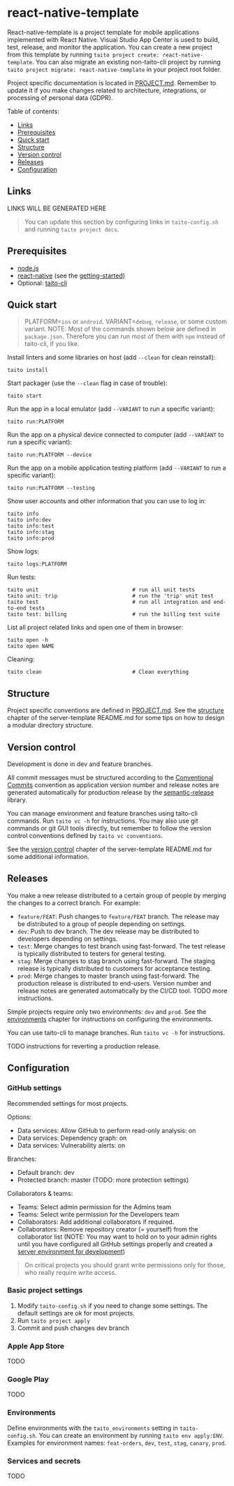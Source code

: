 # react-native-template

[//]: # (TEMPLATE NOTE START)

React-native-template is a project template for mobile applications implemented with React Native. Visual Studio App Center is used to build, test, release, and monitor the application. You can create a new project from this template by running `taito project create: react-native-template`. You can also migrate an existing non-taito-cli project by running `taito project migrate: react-native-template` in your project root folder.

[//]: # (TEMPLATE NOTE END)

Project specific documentation is located in [PROJECT.md](PROJECT.md). Remember to update it if you make changes related to architecture, integrations, or processing of personal data (GDPR).

Table of contents:

* [Links](#links)
* [Prerequisites](#prerequisites)
* [Quick start](#quick-start)
* [Structure](#structure)
* [Version control](#version-control)
* [Releases](#releases)
* [Configuration](#configuration)

## Links

[//]: # (GENERATED LINKS START)

LINKS WILL BE GENERATED HERE

[//]: # (GENERATED LINKS END)

> You can update this section by configuring links in `taito-config.sh` and running `taito project docs`.

## Prerequisites

* [node.js](https://nodejs.org/)
* [react-native](https://facebook.github.io/react-native/) (see the [getting-started](https://facebook.github.io/react-native/docs/getting-started.html))
* Optional: [taito-cli](https://github.com/TaitoUnited/taito-cli#readme)

## Quick start

> PLATFORM=`ios` or `android`. VARIANT=`debug`, `release`, or some custom variant. NOTE: Most of the commands shown below are defined in `package.json`. Therefore you can run most of them with `npm` instead of taito-cli, if you like.

Install linters and some libraries on host (add `--clean` for clean reinstall):

    taito install

Start packager (use the `--clean` flag in case of trouble):

    taito start

Run the app in a local emulator (add `--VARIANT` to run a specific variant):

    taito run:PLATFORM

Run the app on a physical device connected to computer (add `--VARIANT` to run a specific variant):

    taito run:PLATFORM --device

Run the app on a mobile application testing platform (add `--VARIANT` to run a specific variant):

    taito run:PLATFORM --testing

Show user accounts and other information that you can use to log in:

    taito info
    taito info:dev
    taito info:test
    taito info:stag
    taito info:prod

Show logs:

    taito logs:PLATFORM

Run tests:

    taito unit                              # run all unit tests
    taito unit: trip                        # run the 'trip' unit test
    taito test                              # run all integration and end-to-end tests
    taito test: billing                     # run the billing test suite

List all project related links and open one of them in browser:

    taito open -h
    taito open NAME

Cleaning:

    taito clean                             # Clean everything

## Structure

Project specific conventions are defined in [PROJECT.md](PROJECT.md#conventions). See the [structure](https://github.com/TaitoUnited/server-template/blob/master/README.md#structure) chapter of the server-template README.md for some tips on how to design a modular directory structure.

## Version control

Development is done in dev and feature branches.

All commit messages must be structured according to the [Conventional Commits](http://conventionalcommits.org/) convention as application version number and release notes are generated automatically for production release by the [semantic-release](https://github.com/semantic-release/semantic-release) library.

You can manage environment and feature branches using taito-cli commands. Run `taito vc -h` for instructions. You may also use git commands or git GUI tools directly, but remember to follow the version control conventions defined by `taito vc conventions`.

See the [version control](https://github.com/TaitoUnited/server-template/blob/master/README.md#version-control) chapter of the server-template README.md for some additional information.

## Releases

You make a new release distributed to a certain group of people by merging the changes to a correct branch. For example:

* `feature/FEAT`: Push changes to `feature/FEAT` branch. The release may be distributed to a group of people depending on settings.
* `dev`: Push to dev branch. The dev release may be distributed to developers depending on settings.
* `test`: Merge changes to test branch using fast-forward. The test release is typically distributed to testers for general testing.
* `stag`: Merge changes to stag branch using fast-forward. The staging release is typically distributed to customers for acceptance testing.
* `prod`: Merge changes to master branch using fast-forward. The production release is distributed to end-users. Version number and release notes are generated automatically by the CI/CD tool. TODO more instructions.

Simple projects require only two environments: `dev` and `prod`. See the [environments](#environments) chapter for instructions on configuring the environments.

You can use taito-cli to manage branches. Run `taito vc -h` for instructions.

TODO instructions for reverting a production release.

## Configuration

### GitHub settings

Recommended settings for most projects.

Options:
* Data services: Allow GitHub to perform read-only analysis: on
* Data services: Dependency graph: on
* Data services: Vulnerability alerts: on

Branches:
* Default branch: dev
* Protected branch: master (TODO: more protection settings)

Collaborators & teams:
* Teams: Select admin permission for the Admins team
* Teams: Select write permission for the Developers team
* Collaborators: Add additional collaborators if required.
* Collaborators: Remove repository creator (= yourself) from the collaborator list (NOTE: You may want to hold on to your admin rights until you have configured all GitHub settings properly and created a [server environment for development](#configuration-for-server-environments))

> On critical projects you should grant write permissions only for those, who really require write access.

### Basic project settings

1. Modify `taito-config.sh` if you need to change some settings. The default settings are ok for most projects.
2. Run `taito project apply`
3. Commit and push changes dev branch

### Apple App Store

TODO

### Google Play

TODO

### Environments

Define environments with the `taito_environments` setting in `taito-config.sh`. You can create an environment by running `taito env apply:ENV`. Examples for environment names: `feat-orders`, `dev`, `test`, `stag`, `canary`, `prod`.

### Services and secrets

TODO
